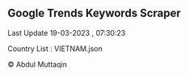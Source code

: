 

## Google Trends Keywords Scraper 
 
Last Update 19-03-2023 , 07:30:23

Country List :
VIETNAM.json



© Abdul Muttaqin 
